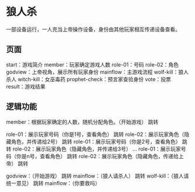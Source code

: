 # 狼人杀
一部设备运行，一人充当上帝操作设备，身份由其他玩家相互传递设备查看。
## 页面
start：游戏简介
member：玩家确定游戏人数
role-01：号码
role-02：角色
godview：上帝视角，展示所有玩家身份
mainflow：主游戏流程
wolf-kill：狼人杀人
witch-kill：女巫毒药
prophet-check：预言家查验身份
vote：投票
result：游戏结果
## 逻辑功能
member：根据玩家确定的人数，随机分配角色。（开始游戏）
跳转

role-01：展示玩家号码（你是1号，查看角色）
跳转
role-02：展示玩家角色（隐藏角色，并传递给2号）
跳转
role-01：展示玩家号码（你是2号，查看角色）
跳转
role-02：展示玩家角色（隐藏角色，并传递给3号）
...
role-01：展示玩家号码（你是n号，查看角色）
跳转
role-02：展示玩家角色（隐藏角色，传递给上帝）
跳转

godview：（开始游戏）
跳转
mainflow：（狼人请杀人）
跳转
wolf-kill：（狼人请统一意见）
跳转
mainflow：（你要救吗）
